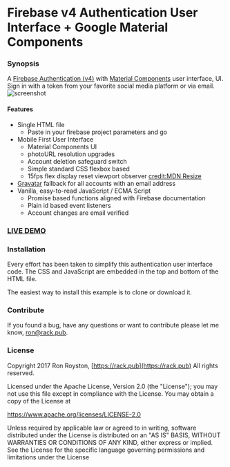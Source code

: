 # Firebase v4 Authentication User Interface + Google Material Components

### Synopsis

A [Firebase Authentication (v4)](https://firebase.google.com/products/auth/) with [Material Components](//material.io/components) user interface, UI. Sign in with a token from your favorite social media platform or via email. 
<img src="https://github.com/rhroyston/rhroyston.github.io/blob/master/firebase-v4-auth-screenshots.png" alt="screenshot" style="max-width:80%">
#### Features

 - Single HTML file
   - Paste in your firebase project parameters and go
 - Mobile First User Interface
   - Material Components UI
   - photoURL resolution upgrades
   - Account deletion safeguard switch
   - Simple standard CSS flexbox based
   - 15fps flex display reset viewport observer [credit:MDN Resize](https://developer.mozilla.org/en-US/docs/Web/Events/resize)
 - [Gravatar](//gravatar.com) fallback for all accounts with an email address
 - Vanilla, easy-to-read JavaScript / ECMA Script
   - Promise based functions aligned with Firebase documentation
   - Plain id based event listeners
   - Account changes are email verified

### [LIVE DEMO](https://abracadabra-8012b.firebaseapp.com/)

### Installation

Every effort has been taken to simplify this authentication user interface code.  The CSS and JavaScript are embedded in the top and bottom of the HTML file.

The easiest way to install this example is to clone or download it.

### Contribute

If you found a bug, have any questions or want to contribute please let me know, [ron@rack.pub](mailto:ron@rack.pub).

### License

Copyright 2017 Ron Royston, [https://rack.pub](https://rack.pub) All rights reserved.

Licensed under the Apache License, Version 2.0 (the "License");
you may not use this file except in compliance with the License.
You may obtain a copy of the License at

  https://www.apache.org/licenses/LICENSE-2.0

Unless required by applicable law or agreed to in writing, software
distributed under the License is distributed on an "AS IS" BASIS,
WITHOUT WARRANTIES OR CONDITIONS OF ANY KIND, either express or implied.
See the License for the specific language governing permissions and
limitations under the License